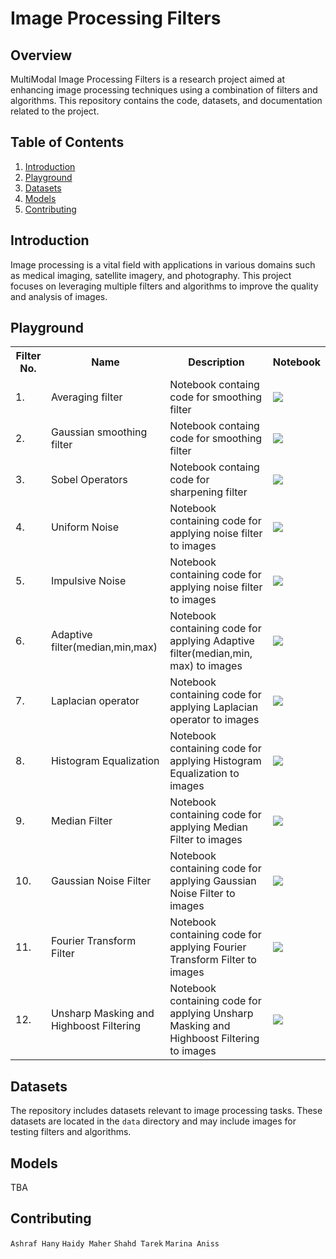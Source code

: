 #  Image Processing Filters

## Overview

MultiModal Image Processing Filters is a research project aimed at enhancing image processing techniques using a combination of filters and algorithms. This repository contains the code, datasets, and documentation related to the project.

## Table of Contents

1. [Introduction](#introduction)
2. [Playground](#playground)
3. [Datasets](#datasets)
4. [Models](#models)
5. [Contributing](#contributing)

## Introduction

Image processing is a vital field with applications in various domains such as medical imaging, satellite imagery, and photography. This project focuses on leveraging multiple filters and algorithms to improve the quality and analysis of images.

## Playground

<table class="tg">
  <tr>
    <th class="tg-yw4l"><b>Filter No.</b></th>
    <th class="tg-yw4l"><b>Name</b></th>
    <th class="tg-yw4l"><b>Description</b></th>
    <th class="tg-yw4l"><b>Notebook</b></th>
<!--     <th class="tg-yw4l"><b>Github</b></th> -->
  </tr>
  <tr>
    <td class="tg-yw4l">1.</td>
    <td class="tg-yw4l">Averaging filter</td>
    <td class="tg-yw4l">Notebook containg code for smoothing filter</td>
    <td class="tg-yw4l"><a href="https://colab.research.google.com/drive/1aLLf_hqWHNJr3WKBjp8bknzjsjkO_-dV?usp=sharing">
  <img src="https://colab.research.google.com/assets/colab-badge.svg" width = '' >
</a></td>

<tr>
    <td class="tg-yw4l">2.</td>
    <td class="tg-yw4l">Gaussian smoothing filter</td>
    <td class="tg-yw4l">Notebook containg code for smoothing filter</td>
    <td class="tg-yw4l"><a href="https://colab.research.google.com/drive/1x7Phy98uSvj5UgEaRb6uCD2gH9WTs29e#scrollTo=wcilq0hbIxAY">
  <img src="https://colab.research.google.com/assets/colab-badge.svg" width = '' >
</a></td>
    
<!--     <td class="tg-yw4l"><a href="https://github.com/ImageProcessingFilters/EdgeDetection">
  <img src="https://img.shields.io/badge/GitHub-12100E?style=for-the-badge&logo=github&logoColor=white" width = '' >
      </a></td> -->
  </tr>
  <tr>
    <td class="tg-yw4l">3.</td>
    <td class="tg-yw4l">Sobel Operators</td>
    <td class="tg-yw4l">Notebook containg code for sharpening filter</td>
    <td class="tg-yw4l"><a href="https://colab.research.google.com/drive/1x7Phy98uSvj5UgEaRb6uCD2gH9WTs29e#scrollTo=wcilq0hbIxAY">
  <img src="https://colab.research.google.com/assets/colab-badge.svg" width = '' >
</a></td>

  
  <tr>
    <td class="tg-yw4l">4.</td>
    <td class="tg-yw4l">Uniform Noise</td>
    <td class="tg-yw4l">Notebook containing code for applying noise filter to images</td>
    <td class="tg-yw4l"><a href="https://colab.research.google.com/drive/1aLLf_hqWHNJr3WKBjp8bknzjsjkO_-dV?usp=sharing">
  <img src="https://colab.research.google.com/assets/colab-badge.svg" width = '' >
</a></td>
<!--     <td class="tg-yw4l"><a href="https://github.com/ImageProcessingFilters/BlurFilter">
  <img src="https://img.shields.io/badge/GitHub-12100E?style=for-the-badge&logo=github&logoColor=white" width = '' >
      </a></td> -->
  </tr>

  <tr>
    <td class="tg-yw4l">5.</td>
    <td class="tg-yw4l">Impulsive Noise</td>
    <td class="tg-yw4l">Notebook containing code for applying noise filter to images</td>
    <td class="tg-yw4l"><a href="https://colab.research.google.com/drive/1x7Phy98uSvj5UgEaRb6uCD2gH9WTs29e#scrollTo=WOQGdCzIK0Hh">
  <img src="https://colab.research.google.com/assets/colab-badge.svg" width = '' >
</a></td>

    
<!--     <td class="tg-yw4l"><a href="https://github.com/ImageProcessingFilters/BlurFilter">
  <img src="https://img.shields.io/badge/GitHub-12100E?style=for-the-badge&logo=github&logoColor=white" width = '' >
      </a></td> -->
  </tr>
  <tr>
    <td class="tg-yw4l">6.</td>
    <td class="tg-yw4l">Adaptive filter(median,min,max)</td>
    <td class="tg-yw4l">Notebook containing code for applying Adaptive filter(median,min, max) to images</td>
    <td class="tg-yw4l"><a href="https://colab.research.google.com/drive/1sReoJYZtFUt78YYdDuASl1ttrqXbW3kP?usp=sharing">
  <img src="https://colab.research.google.com/assets/colab-badge.svg" width = '' >
</a></td>
<!--     <td class="tg-yw4l"><a href="https://github.com/ImageProcessingFilters/BlurFilter">
  <img src="https://img.shields.io/badge/GitHub-12100E?style=for-the-badge&logo=github&logoColor=white" width = '' >
      </a></td> -->
  </tr>
  <tr>
    <td class="tg-yw4l">7.</td>
    <td class="tg-yw4l">Laplacian operator</td>
    <td class="tg-yw4l">Notebook containing code for applying Laplacian operator to images</td>
    <td class="tg-yw4l"><a href="https://colab.research.google.com/drive/1zSBnt3lHF-s7O4w1cvtsM_O2oRLS-1OL?usp=sharing">
  <img src="https://colab.research.google.com/assets/colab-badge.svg" width = '' >
</a></td>
<!--     <td class="tg-yw4l"><a href="https://github.com/ImageProcessingFilters/BlurFilter">
  <img src="https://img.shields.io/badge/GitHub-12100E?style=for-the-badge&logo=github&logoColor=white" width = '' >
      </a></td> -->
  </tr>
  <tr>
    <td class="tg-yw4l">8.</td>
    <td class="tg-yw4l">Histogram Equalization</td>
    <td class="tg-yw4l">Notebook containing code for applying Histogram Equalization to images</td>
    <td class="tg-yw4l"><a href="https://colab.research.google.com/drive/1608PDxTu_eU0unKVQUcSXUqyyFfkdrML?usp=sharing">
  <img src="https://colab.research.google.com/assets/colab-badge.svg" width = '' >
</a></td>
<!--     <td class="tg-yw4l"><a href="https://github.com/ImageProcessingFilters/BlurFilter">
  <img src="https://img.shields.io/badge/GitHub-12100E?style=for-the-badge&logo=github&logoColor=white" width = '' >
      </a></td> -->
  </tr>
    <tr>
    <td class="tg-yw4l">9.</td>
    <td class="tg-yw4l">Median Filter</td>
    <td class="tg-yw4l">Notebook containing code for applying Median Filter to images</td>
    <td class="tg-yw4l"><a href="https://colab.research.google.com/drive/13G0WRnCP7ehwZKiSQW7GujfyJ91Ciuo5?usp=sharing">
  <img src="https://colab.research.google.com/assets/colab-badge.svg" width = '' >
</a></td>
<!--     <td class="tg-yw4l"><a href="https://github.com/ImageProcessingFilters/BlurFilter">
  <img src="https://img.shields.io/badge/GitHub-12100E?style=for-the-badge&logo=github&logoColor=white" width = '' >
      </a></td> -->
  </tr>
  <tr>
    <td class="tg-yw4l">10.</td>
    <td class="tg-yw4l"> Gaussian Noise Filter</td>
    <td class="tg-yw4l">Notebook containing code for applying Gaussian Noise Filter to images</td>
    <td class="tg-yw4l"><a href="https://colab.research.google.com/drive/1tYDCVtf-bEiZUnihxhcL9sP3sy-PJYMb?usp=sharing">
  <img src="https://colab.research.google.com/assets/colab-badge.svg" width = '' >
</a></td>
<!--     <td class="tg-yw4l"><a href="https://github.com/ImageProcessingFilters/BlurFilter">
  <img src="https://img.shields.io/badge/GitHub-12100E?style=for-the-badge&logo=github&logoColor=white" width = '' >
      </a></td> -->
  </tr>
  <tr>
    <td class="tg-yw4l">11.</td>
    <td class="tg-yw4l"> Fourier Transform Filter</td>
    <td class="tg-yw4l">Notebook containing code for applying Fourier Transform Filter to images</td>
    <td class="tg-yw4l"><a href="https://colab.research.google.com/drive/14MtOSR9nRXHzokVcEu14FE2UAXbZuucd?usp=sharing">
  <img src="https://colab.research.google.com/assets/colab-badge.svg" width = '' >
</a></td>
<!--     <td class="tg-yw4l"><a href="https://github.com/ImageProcessingFilters/BlurFilter">
  <img src="https://img.shields.io/badge/GitHub-12100E?style=for-the-badge&logo=github&logoColor=white" width = '' >
      </a></td> -->
  </tr>
   <tr>
    <td class="tg-yw4l">12.</td>
    <td class="tg-yw4l"> Unsharp Masking and Highboost Filtering</td>
    <td class="tg-yw4l">Notebook containing code for applying Unsharp Masking and Highboost Filtering to images</td>
    <td class="tg-yw4l"><a href="https://colab.research.google.com/drive/1GaMHDoCw2UOBc-4sGzLQPfdGs_9KRtP9?usp=sharing">
  <img src="https://colab.research.google.com/assets/colab-badge.svg" width = '' >
</a></td>
<!--     <td class="tg-yw4l"><a href="https://github.com/ImageProcessingFilters/BlurFilter">
  <img src="https://img.shields.io/badge/GitHub-12100E?style=for-the-badge&logo=github&logoColor=white" width = '' >
      </a></td> -->
  </tr>
</table>                                           

## Datasets

The repository includes datasets relevant to image processing tasks. These datasets are located in the `data` directory and may include images for testing filters and algorithms.

## Models

TBA

## Contributing
`Ashraf Hany`
`Haidy Maher`
`Shahd Tarek`
`Marina Aniss`
